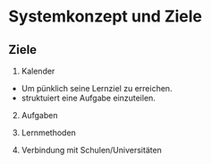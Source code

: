 # Systemkonzept und Ziele

## Ziele

1. Kalender

* Um pünklich seine Lernziel zu erreichen.
* struktuiert eine Aufgabe einzuteilen.

2. Aufgaben

3. Lernmethoden

4. Verbindung mit Schulen/Universitäten